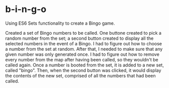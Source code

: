 # b-i-n-g-o
Using ES6 Sets functionality to create a Bingo game.

Created a set of Bingo numbers to be called. One buttone created to pick a random number from the set; a second button created to display all the selected numbers in the event of a Bingo. I had to figure out how to choose a number from the set at random. After that, I needed to make sure that any given number was only generated once. I had to figure out how to remove every number from the map after having been called, so they wouldn't be called again. Once a number is booted from the set, it is added to a new set, called "bingo". Then, when the second button was clicked, it would display the contents of the new set, comprised of all the numbers that had been called.
